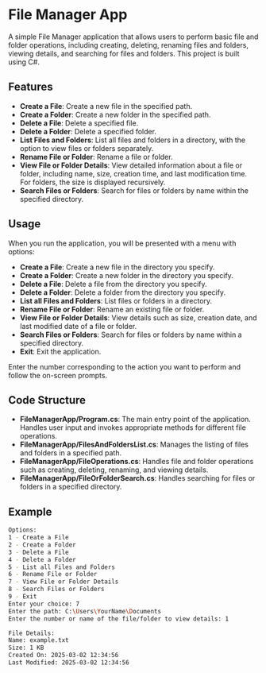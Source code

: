 # File Manager App

A simple File Manager application that allows users to perform basic file and folder operations, including creating, deleting, renaming files and folders, viewing details, and searching for files and folders. This project is built using C#.

## Features

- **Create a File**: Create a new file in the specified path.
- **Create a Folder**: Create a new folder in the specified path.
- **Delete a File**: Delete a specified file.
- **Delete a Folder**: Delete a specified folder.
- **List Files and Folders**: List all files and folders in a directory, with the option to view files or folders separately.
- **Rename File or Folder**: Rename a file or folder.
- **View File or Folder Details**: View detailed information about a file or folder, including name, size, creation time, and last modification time. For folders, the size is displayed recursively.
- **Search Files or Folders**: Search for files or folders by name within the specified directory.

## Usage

When you run the application, you will be presented with a menu with options:

- **Create a File**: Create a new file in the directory you specify.
- **Create a Folder**: Create a new folder in the directory you specify.
- **Delete a File**: Delete a file from the directory you specify.
- **Delete a Folder**: Delete a folder from the directory you specify.
- **List all Files and Folders**: List files or folders in a directory.
- **Rename File or Folder**: Rename an existing file or folder.
- **View File or Folder Details**: View details such as size, creation date, and last modified date of a file or folder.
- **Search Files or Folders**: Search for files or folders by name within a specified directory.
- **Exit**: Exit the application.

Enter the number corresponding to the action you want to perform and follow the on-screen prompts.

## Code Structure

- **FileManagerApp/Program.cs**: The main entry point of the application. Handles user input and invokes appropriate methods for different file operations.
- **FileManagerApp/FilesAndFoldersList.cs**: Manages the listing of files and folders in a specified path.
- **FileManagerApp/FileOperations.cs**: Handles file and folder operations such as creating, deleting, renaming, and viewing details.
- **FileManagerApp/FileOrFolderSearch.cs**: Handles searching for files or folders in a specified directory.

## Example

```bash
Options:
1 - Create a File
2 - Create a Folder
3 - Delete a File
4 - Delete a Folder
5 - List all Files and Folders
6 - Rename File or Folder
7 - View File or Folder Details
8 - Search Files or Folders
9 - Exit
Enter your choice: 7
Enter the path: C:\Users\YourName\Documents
Enter the number or name of the file/folder to view details: 1

File Details:
Name: example.txt
Size: 1 KB
Created On: 2025-03-02 12:34:56
Last Modified: 2025-03-02 12:34:56
